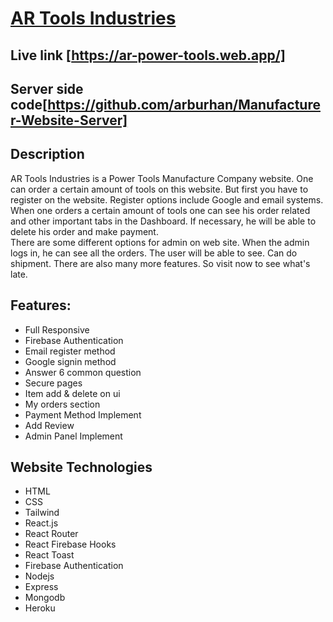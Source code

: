 # [AR Tools Industries](https://ar-power-tools.web.app/)

## Live link [https://ar-power-tools.web.app/]
## Server side code[https://github.com/arburhan/Manufacturer-Website-Server]

## Description 
AR Tools Industries is a Power Tools Manufacture Company website. One can order a certain amount of tools on this website. But first you have to register on the website. Register options include Google and email systems. When one orders a certain amount of tools one can see his order related and other important tabs in the Dashboard. If necessary, he will be able to delete his order and make payment. <br/>
There are some different options for admin on web site. When the admin logs in, he can see all the orders. The user will be able to see. Can do shipment.
There are also many more features. So visit now to see what's late.

## Features:
- Full Responsive
- Firebase Authentication 
- Email register method
- Google signin method
- Answer 6 common question 
- Secure pages
- Item add & delete on ui
- My orders section
- Payment Method Implement
- Add Review
- Admin Panel Implement

## Website Technologies
- HTML
- CSS
- Tailwind
- React.js
- React Router
- React Firebase Hooks
- React Toast
- Firebase Authentication
- Nodejs
- Express
- Mongodb
- Heroku

